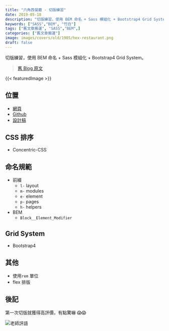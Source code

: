 ```yaml
---
title: "六角西餐廳 - 切版練習"
date: 2019-05-18
description: "切版練習，使用 BEM 命名 + Sass 模組化 + Bootstrap4 Grid System。"
keywords: ["SASS","BEM", "竹白"]
tags: ["舊文章搬運", "SASS","BEM",]
categories: ["舊文章搬運"]
image: images/covers/old/1905/hex-restaurant.png
draft: false
---
```


切版練習，使用 BEM 命名 + Sass 模組化 + Bootstrap4 Grid System。

>[舊 Blog 原文](https://chupainotebook.blogspot.com/2019/05/blog-post.html)

<!--more-->
{{< featuredImage >}}

## 位置

- <a href="https://chupai.github.io/Hex-Restaurant/" target="_blank" rel="noreferrer noopener">網頁</a>
- <a href="https://github.com/chupai/Hex-Restaurant" target="_blank" rel="noreferrer noopener">Github</a>
- <a href="https://hexschool.github.io/Rwd_sketch_export/" target="_blank" rel="noreferrer noopener">設計稿</a>

## CSS 排序

- Concentric-CSS

## 命名規範

- 前綴
  - `l-` layout
  - `m-` modules
  - `e-` element
  - `p-` pages
  - `h-` helpers
- BEM
  - `Block__Element_Modifier`

## Grid System

- Bootstrap4

## 其他

- 使用`rem` 單位
- flex 排版

## 後記

第一次切版就獲得高評價，有點驚嚇 😱😱 

![老師評語](/images/covers/old/1905/hex-restaurant_post.png)
